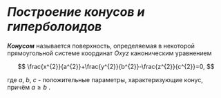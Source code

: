 # _Построение конусов и гиперболоидов_

***Конусом*** называется поверхность, определяемая в некоторой прямоугольной системе координат $Oxyz$ каноническим уравнением

$$
\frac{x^{2}}{a^{2}}+\frac{y^{2}}{b^{2}}-\frac{z^{2}}{c^{2}}=0,
$$

где $a$, $b$, $c$ - положительные параметры, характеризующие конус, причём  $a \geq b$ .
